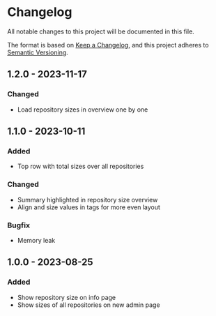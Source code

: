 # Changelog
All notable changes to this project will be documented in this file.

The format is based on [Keep a Changelog](https://keepachangelog.com/en/1.0.0/),
and this project adheres to [Semantic Versioning](https://semver.org/spec/v2.0.0.html).

## 1.2.0 - 2023-11-17
### Changed
- Load repository sizes in overview one by one

## 1.1.0 - 2023-10-11
### Added
- Top row with total sizes over all repositories

### Changed
- Summary highlighted in repository size overview
- Align and size values in tags for more even layout

### Bugfix
- Memory leak

## 1.0.0 - 2023-08-25
### Added
- Show repository size on info page
- Show sizes of all repositories on new admin page

